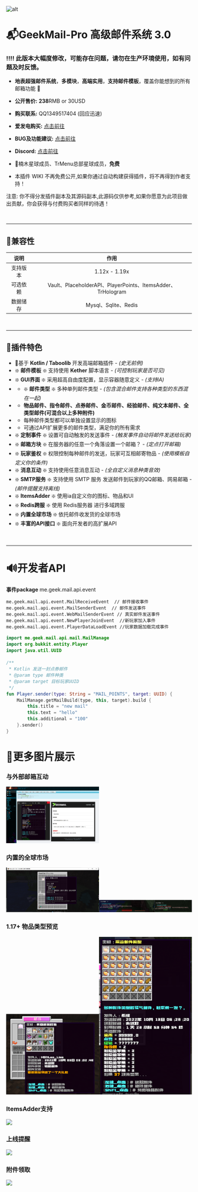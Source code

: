 ![alt](https://web-1301331373.cos.ap-guangzhou.myqcloud.com/mail/a.png)
# 📬GeekMail-Pro  高级邮件系统 3.0
### ‼‼ 此版本大幅度修改，可能存在问题，请勿在生产环境使用，如有问题及时反馈。
- **地表超强邮件系统**，**多模块**，**高端实用**，**支持邮件模板**，覆盖你能想到的所有邮箱功能 💯
- **公开售价:** **238**RMB  or 30USD
- **购买联系:** QQ1349517404 (回应迅速)
- **爱发电购买:** [点击前往](https://afdian.net/item?plan_id=e9f2a7a0172511edabfd52540025c377) 
- **BUG及功能建议:** [点击前往](https://github.com/liaojinmin/GeekMail-Pro/issues)
- **Discord:** [点击前往](https://discord.gg/hXRUAsRfSb)

- 🎉楠木星球成员、TrMenu总部星球成员，**免费**
- 本插件 WIKI 不再免费公开,如果你通过自动构建获得插件，将不再得到作者支持！

注意: 你不得分发插件副本及其源码副本,此源码仅供参考,如果你愿意为此项目做出贡献，你会获得与付费购买者同样的待遇！


<br/>

---
## 💽兼容性

|  说明  |                           作用                            |
|:----:|:-------------------------------------------------------:|
| 支持版本 |                      1.12x - 1.19x                      |
| 可选依赖 | Vault、PlaceholderAPI、PlayerPoints、ItemsAdder、TrHologram |
| 数据储存 |                   Mysql、Sqlite、Redis                    |

<br/>

---
## 📒插件特色
- 📜基于 **Kotlin / Taboolib** 开发高端邮箱插件 - _(史无前例)_
- ❇️ **邮件模板** ❇️ 支持使用 **Kether** 脚本语言 - _(可控制玩家是否可见)_
- ❇️ **GUI界面** ❇️ 采用超高自由度配置，显示容器随意定义 - _(支持IA)_
- - ❇️ **邮件类型**  ❇️ 多种单列邮件类型 - _(包含混合邮件支持各种类型的东西混在一起)_
- - **物品邮件、指令邮件、点券邮件、金币邮件、经验邮件、纯文本邮件、全类型邮件(可混合以上多种附件)**
- -  每种邮件类型都可以单独设置显示的图标
- -  可通过API扩展更多的邮件类型，满足你的所有需求
- ❇️ **定制事件** ❇️ 设置可自动触发的发送事件 - _(触发事件自动将邮件发送给玩家)_
- ❇️ **邮箱方块** ❇️ 在服务器的任意一个角落设置一个邮箱？ - _(定点打开邮箱)_
- ❇️ **玩家鉴权** ❇️ 权限控制每种邮件的发送，玩家可互相邮寄物品 - _(使用模板自定义你的条件)_
- ❇️ **消息互动** ❇️ 支持使用任意消息互动 - _(全自定义消息种类音效)_
- ❇️ **SMTP服务** ❇️ 支持使用 SMTP 服务 发送邮件到玩家的QQ邮箱、网易邮箱 - _(邮件提醒支持离线)_
- ❇️ **ItemsAdder** ❇️ 使用ia自定义你的图标、物品和UI
- ❇️ **Redis跨服** ❇️ 使用 Redis服务器 进行多域跨服
- ❇️ **内置全球市场** ❇️ 依托邮件收发货的全球市场
- ❇️ **丰富的API接口** ❇️ 面向开发者的高扩展API

<br/>

---

# 🔊开发者API
**事件package** me.geek.mail.api.event
``` TEXT 
me.geek.mail.api.event.MailReceiveEvent  // 邮件接收事件
me.geek.mail.api.event.MailSenderEvent  // 邮件发送事件
me.geek.mail.api.event.WebMailSenderEvent // 真实邮件发送事件
me.geek.mail.api.event.NewPlayerJoinEvent  //新玩家加入事件
me.geek.mail.api.event.PlayerDataLoadEvent //玩家数据加载完成事件
```

```kotlin
import me.geek.mail.api.mail.MailManage
import org.bukkit.entity.Player
import java.util.UUID

/**
 * Kotlin 发送一封点券邮件
 * @param type 邮件种类
 * @param target 目标玩家UUID
 */
fun Player.sender(type: String = "MAIL_POINTS", target: UUID) {
    MailManage.getMailBuild(type, this, target).build {
        this.title = "new mail"
        this.text = "hello"
        this.additional = "100"
    }.sender()
}
```




# 🔆更多图片展示
### 与外部邮箱互动
<img src="libs/img/webmail.png" width="50%">

### 内置的全球市场
<img src="libs/img/20221030122102.png" width="50%"><img src="libs/img/20221030122125.png" width="50%">


### 1.17+ 物品类型预览
<img src="libs/img/UFPGA441G.png" width="50%"><img src="libs/img/0221024003228.png" width="50%">

### ItemsAdder支持
<img src="https://web-1301331373.cos.ap-guangzhou.myqcloud.com/docs/%7BRF6T%40AH0Y6J%40JWP6PD%7B9%7D7.png" width="50%">

### 上线提醒
<img src="https://web-1301331373.cos.ap-guangzhou.myqcloud.com/docs/N%7D%60%29OVA%40I9%5B3TP%25Y3QO%283HF.png" width="50%">

### 附件领取
<img src="https://web-1301331373.cos.ap-guangzhou.myqcloud.com/docs/T7PY94_BO116SOHM68XHJSQ.png" width="50%">
